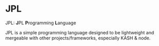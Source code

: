 # JPL
JPL: **J**PL **P**rogramming **L**anguage

JPL is a simple programming language designed to be lightweight and mergeable with other projects/frameworks, especially KASH & node.
